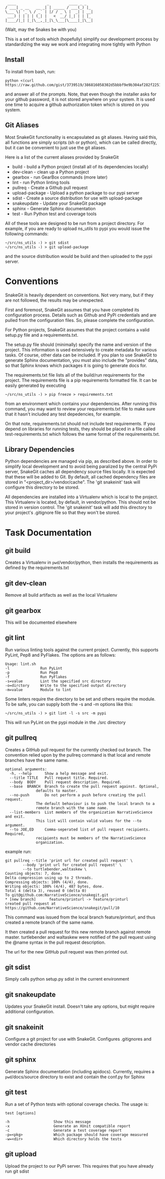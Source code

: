      ____              _         ____ _ _   
    / ___| _ __   __ _| | _____ / ___(_) |_ 
    \___ \| '_ \ / _` | |/ / _ \ |  _| | __|
     ___) | | | | (_| |   <  __/ |_| | | |_ 
    |____/|_| |_|\__,_|_|\_\___|\____|_|\__|

(Walt, may the Snakes be with you)

This is a set of tools which (hopefully) simplify our
development process by standardizing the way we work and 
integrating more tightly with Python


Install
-----------------

To install from bash, run:

    python <(curl https://raw.github.com/gist/3739519/386816058302d5bbbf9e9b304af282f2251222d1/install_snakegit.py)

and answer all of the prompts. Note, that even though 
the installer asks for your github password, it is not
stored anywhere on your system. It is used one time to
acquire a github authorization token which is stored on
you system.


Git Aliases
-----------------

Most SnakeGit functionality is encapsulated as git aliases.
Having said this, all functions are simply scripts (sh
or python), which can be called directly, but it can be
convenient to just use the git aliases.

Here is a list of the current aliases provided by SnakeGit

* build          - build a Python project (install all of its
    dependencies locally)
* dev-clean      - clean up a Python project 
* gearbox        - run GearBox commands (more later)
* lint           - run Python linting tools
* pullreq        - Create a Github pull request
* upload-package - Upload a python package to our pypi server 
* sdist          - Create a source distribution for use with
    upload-package
* snakeupdate    - Update your SnakeGit package
* sphinx         - Generate Sphinx documentation
* test           - Run Python test and coverage tools

All of these tools are designed to be run from a project
directory. For example, if you are ready to upload ns_utils
to pypi you would issue the following commands:

    ~/src/ns_utils -) > git sdist
    ~/src/ns_utils -) > git upload-package

and the source distribution would be build and then uploaded
to the pypi server.


Conventions
==========================

SnakeGit is heavily dependent on conventions.  Not very many,
but if they are not followed, the results may be unexpected.

First and foremost, SnakeGit assumes that you have completed
its configuration process.  Details such as Github and PyPi
credentials and are pulled from the configuration files.  So,
please complete the configuration.

For Python projects, SnakeGit assumes that the project contains
a valid setup.py file and a requirements.txt.

The setup.py file should (minimally) specify the name and version
of the project.  This information is used extensively to create
metadata for various tasks.  Of course, other data can be included.
If you plan to use SnakeGit to generate Sphinx documentation, you
must also include the "provides" data, so that Sphinx knows which
packages it is going to generate docs for.

The requirements.txt file lists all of the build/run requirements for the
project.  The requirements file is a pip requirements formatted file.
It can be easily generated by executing

    ~/src/ns_utils -) > pip freeze > requirements.txt

from an environment which contains your dependencies.  After running this
command, you may want to review your requirements.txt file to make sure
that it hasn't included any test depedencies, for example.

On that note, requirements.txt should not include test requirements. If you
depend on libraries for running tests, they should be placed in a file called
test-requirements.txt which follows the same format of the requirements.txt.


Library Dependencies
---------------------

Python dependencies are managed via pip, as described above. In order to
simplify local development and to avoid being paralized by the central
PyPi server, SnakeGit caches all dependency source files locally. It is
expected that these will be added to Git. By default, all cached dependency
files are stored in "<project_dir>/vendor/cache".  The 'git snakeinit' task
will configure this directory to be stored.  

All dependencies are installed into a Virtualenv which is local to the project.
This Virtualenv is located, by default, in vendor/python. This should not be
stored in version control.  The 'git snakeinit' task will add this directory
to your project's .gitignore file so that they won't be stored.


Task Documentation
==========================


git build
---------------------

Creates a Virtualenv in `pwd`/vendor/python, then installs the requirements as
defined by the requirements.txt


git dev-clean
--------------------

Remove all build artifacts as well as the local Virtualenv


git gearbox
-------------------

This will be documented elsewhere


git lint
------------------

Run various linting tools against the current project.  Currently, this supports
PyLint, Pep8 and PyFlakes. The options are as follows:

    Usage: lint.sh
    -l              Run PyLint
    -p              Run Pep8
    -f              Run PyFlakes
    -s=value        Lint the specified src directory
    -o=dirctory     Write to the specified output directory
    -m=value        Module to lint

Some linters require the directory to be set and others require the module. To
be safe, you can supply both the -s and -m options like this:

    ~/src/ns_utils -) > git lint -l -s src -m pypi

This will run PyLint on the pypi module in the ./src directory 


git pullreq
--------------------------

Creates a GitHub pull request for the currently checked out branch.
The convention relied upon by the pullreq command is that local and remote
branches have the same name.

    optional arguments:
      -h, --help      Show a help message and exit.
      --title TITLE   Pull request title. Required.
      --body  BODY    Pull request description. Required.
      --base  BRANCH  Branch to create the pull request against. Optional,
                  defaults to master.
      --no-push       Do not perform a push before creating the pull request.
                  The default behaviour is to push the local branch to a
                  remote branch with the same name.
      --list-members  List members of the organization NarrativeScience and exit.
                  This list will contain valid values for the --to argument.
      --to JOE,ED     Comma-seperated list of pull request recipients. Required,
                  recipients must be members of the NarrativeScience
                  organization.

example run:

    git pullreq --title 'print url for created pull request' \
            --body 'print url for created pull request' \
            --to turtlebender,waltaskew \
    Counting objects: 7, done.
    Delta compression using up to 2 threads.
    Compressing objects: 100% (4/4), done.
    Writing objects: 100% (4/4), 487 bytes, done.
    Total 4 (delta 3), reused 0 (delta 0)
    To git@github.com:NarrativeScience/snakegit.git
    * [new branch]      feature/printurl -> feature/printurl
    created pull request at https://github.com/NarrativeScience/snakegit/pull/10

This command was issued from the local branch feature/printurl,
and thus created a remote branch of the same name.

It then created a pull request for this new remote branch against remote master.
turtlebender and waltaskew were notified of the pull request using the
@name syntax in the pull request description.

The url for the new GitHub pull request was then printed out.


git sdist
-------------------------

Simply calls python setup.py sdist in the current environment


git snakeupdate
------------------------

Updates your SnakeGit install.  Doesn't take any options, but might
require additional configuration.


git snakeinit
-----------------------

Configure a git project for use with SnakeGit.  Configures .gitignores
and vendor cache directories


git sphinx
-----------------------

Generate Sphinx documentation (including apidocs).  Currently, requires
a `pwd`/docs/source directory to exist and contain the conf.py for Sphinx


git test
----------------------

Run a set of Python tests with optional coverage checks.  The usage is:

    test [options]

    -h                    Show this message
    -x                    Generate an XUnit compatible report
    -c                    Generate a test coverage report
    -p=<pkg>              Which package should have coverage measured
    -w=<dir>              Which directory holds the tests


git upload
--------------------

Upload the project to our PyPi server.  This requires that you have already
run git sdist
